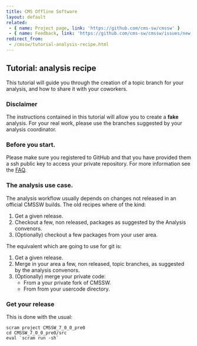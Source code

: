 ```yaml
---
title: CMS Offline Software
layout: default
related:
 - { name: Project page, link: 'https://github.com/cms-sw/cmssw' }
 - { name: Feedback, link: 'https://github.com/cms-sw/cmssw/issues/new' }
redirect_from:
 - /cmssw/tutorial-analysis-recipe.html
---
```


## Tutorial: analysis recipe

This tutorial will guide you through the creation of a topic branch for your
analysis, and how to share it with your coworkers.

### Disclaimer

The instructions contained in this tutorial will allow you to create a **fake**
analysis. For your real work, please use the branches suggested by your
analysis coordinator.

### Before you start.

Please make sure you registered to GitHub and that you have provided them
a ssh public key to access your private repository. For more information see
the [FAQ](faq.html).

### The analysis use case.

The analysis workflow usually depends on changes not released in an official
CMSSW builds. The old recipes where of the kind:

1. Get a given release.
2. Checkout a few, non released, packages as suggested by the Analysis convenors.
3. (Optionally) checkout a few packages from your user area.

The equivalent which are going to use for git is:

1. Get a given release.
2. Merge in your area a few, non released, topic branches, as suggested by the
   analysis convenors.
3. (Optionally) merge your private code:
    * From a your private fork of CMSSW.
    * From from your usercode directory.

### Get your release

This is done with the usual:

    scram project CMSSW_7_0_0_pre0
    cd CMSSW_7_0_0_pre0/src
    eval `scram run -sh`


